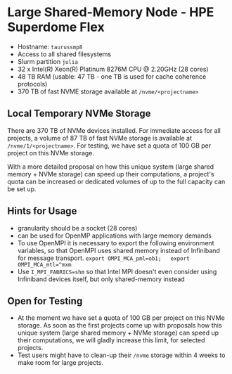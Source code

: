 # Large Shared-Memory Node - HPE Superdome Flex

- Hostname: `taurussmp8`
- Access to all shared filesystems
- Slurm partition `julia`
- 32 x Intel(R) Xeon(R) Platinum 8276M CPU @ 2.20GHz (28 cores)
- 48 TB RAM (usable: 47 TB - one TB is used for cache coherence protocols)
- 370 TB of fast NVME storage available at `/nvme/<projectname>`

## Local Temporary NVMe Storage

There are 370 TB of NVMe devices installed. For immediate access for all projects, a volume of 87 TB
of fast NVMe storage is available at `/nvme/1/<projectname>`. For testing, we have set a quota of
100 GB per project on this NVMe storage.

With a more detailed proposal on how this unique system (large shared memory + NVMe storage) can
speed up their computations, a project's quota can be increased or dedicated volumes of up to the
full capacity can be set up.

## Hints for Usage

- granularity should be a socket (28 cores)
- can be used for OpenMP applications with large memory demands
- To use OpenMPI it is necessary to export the following environment
  variables, so that OpenMPI uses shared memory instead of Infiniband
  for message transport. `export OMPI_MCA_pml=ob1;   export  OMPI_MCA_mtl=^mxm`
- Use `I_MPI_FABRICS=shm` so that Intel MPI doesn't even consider
  using Infiniband devices itself, but only shared-memory instead

## Open for Testing

- At the moment we have set a quota of 100 GB per project on this NVMe
  storage. As soon as the first projects come up with proposals how
  this unique system (large shared memory + NVMe storage) can speed up
  their computations, we will gladly increase this limit, for selected
  projects.
- Test users might have to clean-up their `/nvme` storage within 4 weeks
  to make room for large projects.
